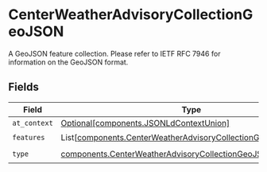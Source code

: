 # CenterWeatherAdvisoryCollectionGeoJSON

A GeoJSON feature collection. Please refer to IETF RFC 7946 for information on the GeoJSON format.


## Fields

| Field                                                                                                                                      | Type                                                                                                                                       | Required                                                                                                                                   | Description                                                                                                                                |
| ------------------------------------------------------------------------------------------------------------------------------------------ | ------------------------------------------------------------------------------------------------------------------------------------------ | ------------------------------------------------------------------------------------------------------------------------------------------ | ------------------------------------------------------------------------------------------------------------------------------------------ |
| `at_context`                                                                                                                               | [Optional[components.JSONLdContextUnion]](../../models/components/jsonldcontextunion.md)                                                   | :heavy_minus_sign:                                                                                                                         | N/A                                                                                                                                        |
| `features`                                                                                                                                 | List[[components.CenterWeatherAdvisoryCollectionGeoJSONFeature](../../models/components/centerweatheradvisorycollectiongeojsonfeature.md)] | :heavy_check_mark:                                                                                                                         | N/A                                                                                                                                        |
| `type`                                                                                                                                     | [components.CenterWeatherAdvisoryCollectionGeoJSONType](../../models/components/centerweatheradvisorycollectiongeojsontype.md)             | :heavy_check_mark:                                                                                                                         | N/A                                                                                                                                        |